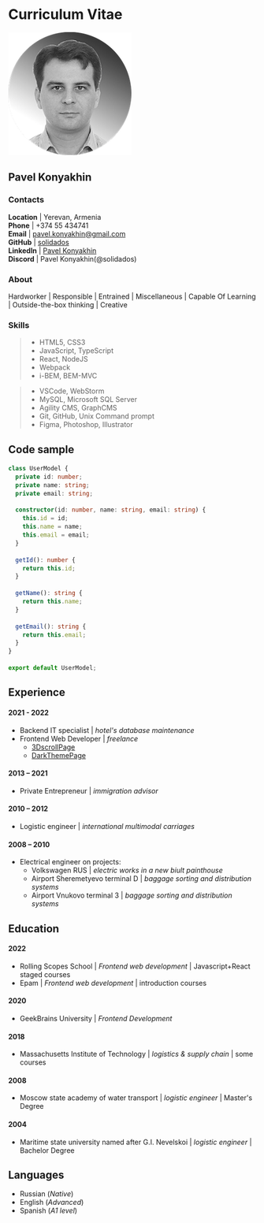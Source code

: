 # Curriculum Vitae #
![Picture](./img/avatar3.png)
## Pavel Konyakhin ##

### Contacts ###

**Location**    |  Yerevan, Armenia  
**Phone**       |  +374 55 434741  
**Email**       |  pavel.konyakhin@gmail.com  
**GitHub**      |  [solidados](https://github.com/solidados)  
**LinkedIn**    |  [Pavel Konyakhin](https://www.linkedin.com/in/solidados/)  
**Discord**     |  Pavel Konyakhin(@solidados)

### About ###

Hardworker | Responsible | Entrained | Miscellaneous | Capable Of Learning | Outside-the-box thinking | Creative

### Skills ###

> - HTML5, CSS3  
> - JavaScript, TypeScript  
> - React, NodeJS  
> - Webpack  
> - i-BEM, BEM-MVC

> - VSCode, WebStorm  
> - MySQL, Microsoft SQL Server  
> - Agility CMS, GraphCMS  
> - Git, GitHub, Unix Command prompt  
> - Figma, Photoshop, Illustrator  

## Code sample ##

```typescript
class UserModel {
  private id: number;
  private name: string;
  private email: string;

  constructor(id: number, name: string, email: string) {
    this.id = id;
    this.name = name;
    this.email = email;
  }

  getId(): number {
    return this.id;
  }

  getName(): string {
    return this.name;
  }

  getEmail(): string {
    return this.email;
  }
}

export default UserModel;
```

## Experience ##

#### 2021 - 2022 ####
* Backend IT specialist | *hotel's database maintenance*
* Frontend Web Developer | *freelance*
  * [3DscrollPage](https://solidados.github.io/3dScrollPage/)
  * [DarkThemePage](https://solidados.github.io/darkThemeTmp/)

#### 2013 – 2021 ####
* Private Entrepreneur | *immigration advisor*

#### 2010 – 2012 ####
* Logistic engineer | *international multimodal carriages*

#### 2008 – 2010 ####
* Electrical engineer on projects:
  * Volkswagen RUS | *electric works in a new biult painthouse*
  * Airport Sheremetyevo terminal D | *baggage sorting and distribution systems*
  * Airport Vnukovo terminal 3 | *baggage sorting and distribution systems*

## Education ##

#### 2022 ####
* Rolling Scopes School | *Frontend web development* | Javascript+React staged courses 
* Epam | *Frontend web development* | introduction courses

#### 2020 ####  
* GeekBrains University | *Frontend Development*  

#### 2018 ####
* Massachusetts Institute of Technology | *logistics & supply chain* | some courses

#### 2008 ####
* Moscow state academy of water transport | *logistic engineer* | Master's Degree

#### 2004 ####
* Maritime state university named after G.I. Nevelskoi | *logistic engineer* | Bachelor Degree

## Languages ##

* Russian (*Native*)
* English (*Advanced*)
* Spanish (*A1 level*)
